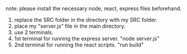 note: please install the necessary node, react, express files beforehand.
1. replace the SRC folder in the directory with my SRC folder.
2. place my "server.js" file in the main directory.
3. use 2 terminals.
4. 1st terminal for running the express server. "node server.js"
5. 2nd terminal for running the react scripts. "run build"
